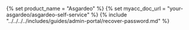 {% set product_name = "Asgardeo" %}
{% set myacc_doc_url = "your-asgardeo/asgardeo-self-service" %}
{% include "../../../../includes/guides/admin-portal/recover-password.md" %}